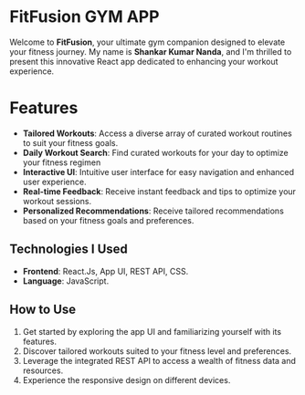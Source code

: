 ﻿#  FitFusion GYM APP

Welcome to **FitFusion**, your ultimate gym companion designed to elevate your fitness journey. My name is **Shankar Kumar Nanda**, and I'm thrilled to present this innovative React app dedicated to enhancing your workout experience.


# Features
-   **Tailored Workouts**: Access a diverse array of curated workout routines to suit your fitness goals.
- **Daily Workout Search**: Find curated workouts for your day to optimize your fitness regimen
-   **Interactive UI**: Intuitive user interface for easy navigation and enhanced user experience.
-   **Real-time Feedback**: Receive instant feedback and tips to optimize your workout sessions.
-  **Personalized Recommendations**: Receive tailored recommendations based on your fitness goals and preferences.

## Technologies I Used

-   **Frontend**: React.Js, App UI, REST API, CSS.
-  **Language**: JavaScript.

##	How to Use

1. Get started by exploring the app UI and familiarizing yourself with its features.
2. Discover tailored workouts suited to your fitness level and preferences.
3. Leverage the integrated REST API to access a wealth of fitness data and resources.
4.  Experience the responsive design on different devices.
